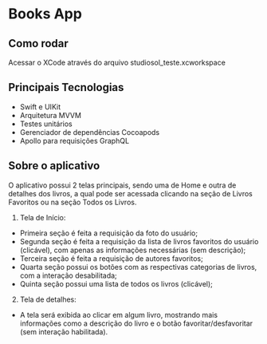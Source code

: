 # Books App

## Como rodar

Acessar o XCode através do arquivo studiosol_teste.xcworkspace

## Principais Tecnologias
- Swift e UIKit
- Arquitetura MVVM
- Testes unitários
- Gerenciador de dependências Cocoapods
- Apollo para requisições GraphQL

## Sobre o aplicativo

O aplicativo possui 2 telas principais, sendo uma de Home e outra de detalhes dos livros, a qual pode ser acessada clicando na seção de Livros Favoritos ou na seção Todos os Livros.

1) Tela de Início:
- Primeira seção é feita a requisição da foto do usuário;
- Segunda seção é feita a requisição da lista de livros favoritos do usuário (clicável), com apenas as informações necessárias (sem descrição);
- Terceira seção é feita a requisição de autores favoritos;
- Quarta seção possui os botões com as respectivas categorias de livros, com a interação desabilitada;
- Quinta seção possui uma lista de todos os livros (clicável);

2) Tela de detalhes:
- A tela será exibida ao clicar em algum livro, mostrando mais informações como a descrição do livro e o botão favoritar/desfavoritar (sem interação habilitada).

